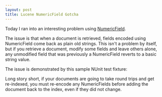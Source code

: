 ```yaml
---
layout: post
title: Lucene NumericField Gotcha
---
```


Today I ran into an interesting problem using
[NumericField](https://svn.apache.org/repos/asf/incubator/lucene.net/trunk/src/core/Document/NumericField.cs).

The issue is that when a document is retrieved, fields encoded using NumericField come back as plain old
strings.  This isn't a problem by itself, but if you retrieve a document, modify some fields and leave
others alone, any unmodified field that was previously a NumericField reverts to a basic string value.

The issue is demonstrated by this sample NUnit test fixture:
<script src="https://gist.github.com/2425347.js"> </script>

Long story short, if your documents are going to take round trips and get re-indexed, you must re-encode
any NumericFields before adding the document back to the index, even if they did not change.

